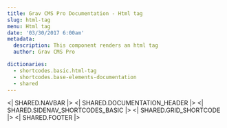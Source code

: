 ```yaml
---
title: Grav CMS Pro Documentation - Html tag
slug: html-tag
menu: Html tag
date: '03/30/2017 6:00am'
metadata:
  description: This component renders an html tag
  author: Grav CMS Pro

dictionaries:
  - shortcodes.basic.html-tag
  - shortcodes.base-elements-documentation
  - shared
---
```


<| SHARED.NAVBAR |>
<| SHARED.DOCUMENTATION_HEADER |>
<| SHARED.SIDENAV_SHORTCODES_BASIC |>
<| SHARED.GRID_SHORTCODE |>
<| SHARED.FOOTER |>
